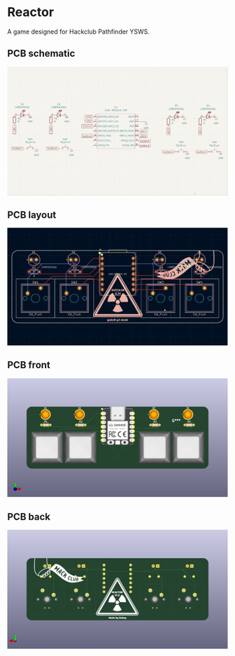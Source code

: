 # Reactor

A game designed for Hackclub Pathfinder YSWS.

## PCB schematic
![PCB schematic](https://github.com/Rubey4112/Trailmaker/blob/5f59c51f3dfce5e8a56f9d74b4a9fdddc54cb339/images/schematic.jpg)

## PCB layout
![PCB layout](https://github.com/Rubey4112/Trailmaker/blob/5f59c51f3dfce5e8a56f9d74b4a9fdddc54cb339/images/pcb_layout.jpg)

## PCB front
![PCB front](https://github.com/Rubey4112/Trailmaker/blob/5f59c51f3dfce5e8a56f9d74b4a9fdddc54cb339/images/pcb_front.jpg)

## PCB back
![PCB back](https://github.com/Rubey4112/Trailmaker/blob/5f59c51f3dfce5e8a56f9d74b4a9fdddc54cb339/images/pcb_back.jpg)


 
 
